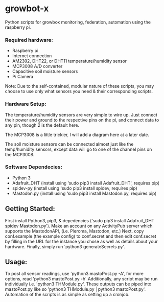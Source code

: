 # growbot-x
Python scripts for growbox monitoring, federation, automation using the raspberry pi.

### Required hardware:
- Raspberry pi
- Internet connection
- AM2302, DHT22, or DHT11 temperature/humidity sensor 
- MCP3008 A/D converter
- Capacitive soil moisture sensors
- Pi Camera

Note: Due to the self-contained, modular nature of these scripts, you may choose to use only what sensors you need & their corresponding scripts.

### Hardware Setup:
The temperature/humidity sensors are very simple to wire up. Just connect their power and ground to the respective pins on the pi, and connect data to any pin, though 2 is the default here.

The MCP3008 is a little trickier, I will add a diagram here at a later date.

The soil moisture sensors can be connected almost just like the temp/humidity sensors, except data will go to one of the channel pins on the MCP3008.

### Software Dependecies:
- Python 3
- Adafruit_DHT (install using 'sudo pip3 install Adafruit_DHT', requires pip)
- spidev-py (install using 'sudo pip3 install spidev, requires pip)
- Mastodon.py (install using 'sudo pip3 install Mastodon.py, requires pip)

## Getting Started:
First install Python3, pip3, & depedencies ('sudo pip3 install Adafruit_DHT spidev Mastodon.py'). Make an account on any ActivityPub server which supports the MastodonAPI, (i.e. Pleroma, Mastodon, etc.) Next, copy conf.example (the example config) to conf.secret and then edit conf.secret by filling in the URL for the instance you chose as well as details about your hardware. Finally, simply run 'python3 generateSecrets.py'.

## Usage:
To post all sensor readings, use 'python3 mastoPost.py -A', for more options, read 'python3 mastoPost.py -h'
Additionally, any script may be run individually i.e. 'python3 THModule.py'. These outputs can be piped into mastoPost.py like so 'python3 THModule.py | python3 mastoPost.py'.
Automation of the scripts is as simple as setting up a cronjob.
